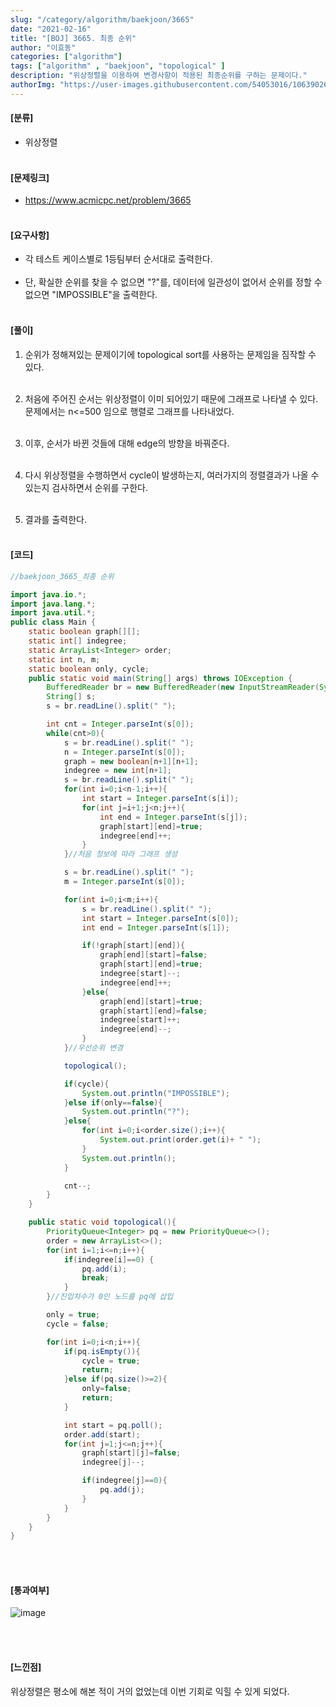 ```yaml
---
slug: "/category/algorithm/baekjoon/3665"
date: "2021-02-16"
title: "[BOJ] 3665. 최종 순위"
author: "이효동"
categories: ["algorithm"]
tags: ["algorithm" , "baekjoon", "topological" ]
description: "위상정렬을 이용하여 변경사항이 적용된 최종순위를 구하는 문제이다."
authorImg: "https://user-images.githubusercontent.com/54053016/106390261-d4693200-642a-11eb-8ac8-eb8203cf74b9.png"
---
```



#### [분류]
- 위상정렬
<br><br>

#### [문제링크]
- https://www.acmicpc.net/problem/3665
<br><br>


#### [요구사항]
- 각 테스트 케이스별로 1등팀부터 순서대로 출력한다.<br><br> 
- 단, 확실한 순위를 찾을 수 없으면 "?"를, 데이터에 일관성이 없어서 순위를 정할 수 없으면 "IMPOSSIBLE"을 출력한다.<br><br>

#### [풀이]

1. 순위가 정해져있는 문제이기에 topological sort를 사용하는 문제임을 짐작할 수 있다.<br><br>

2. 처음에 주어진 순서는 위상정렬이 이미 되어있기 때문에 그래프로 나타낼 수 있다. 문제에서는 n<=500 임으로 행렬로 그래프를 나타내었다.<br><br>

3. 이후, 순서가 바뀐 것들에 대해 edge의 방향을 바꿔준다.<br><br>

4. 다시 위상정렬을 수행하면서 cycle이 발생하는지, 여러가지의 정렬결과가 나올 수 있는지 검사하면서 순위를 구한다.<br><br>

5. 결과를 출력한다.<br><br>


#### [코드]
```java
//baekjoon_3665_최종 순위

import java.io.*;
import java.lang.*;
import java.util.*;
public class Main {
    static boolean graph[][];
    static int[] indegree;
    static ArrayList<Integer> order;
    static int n, m;
    static boolean only, cycle;
    public static void main(String[] args) throws IOException {
        BufferedReader br = new BufferedReader(new InputStreamReader(System.in));
        String[] s;
        s = br.readLine().split(" ");

        int cnt = Integer.parseInt(s[0]);
        while(cnt>0){
            s = br.readLine().split(" ");
            n = Integer.parseInt(s[0]);
            graph = new boolean[n+1][n+1];
            indegree = new int[n+1];
            s = br.readLine().split(" ");
            for(int i=0;i<n-1;i++){
                int start = Integer.parseInt(s[i]);
                for(int j=i+1;j<n;j++){
                    int end = Integer.parseInt(s[j]);
                    graph[start][end]=true;
                    indegree[end]++;
                }
            }//처음 정보에 따라 그래프 생성

            s = br.readLine().split(" ");
            m = Integer.parseInt(s[0]);

            for(int i=0;i<m;i++){
                s = br.readLine().split(" ");
                int start = Integer.parseInt(s[0]);
                int end = Integer.parseInt(s[1]);

                if(!graph[start][end]){
                    graph[end][start]=false;
                    graph[start][end]=true;
                    indegree[start]--;
                    indegree[end]++;
                }else{
                    graph[end][start]=true;
                    graph[start][end]=false;
                    indegree[start]++;
                    indegree[end]--;
                }
            }//우선순위 변경

            topological();

            if(cycle){
                System.out.println("IMPOSSIBLE");
            }else if(only==false){
                System.out.println("?");
            }else{
                for(int i=0;i<order.size();i++){
                    System.out.print(order.get(i)+ " ");
                }
                System.out.println();
            }

            cnt--;
        }
    }

    public static void topological(){
        PriorityQueue<Integer> pq = new PriorityQueue<>();
        order = new ArrayList<>();
        for(int i=1;i<=n;i++){
            if(indegree[i]==0) {
                pq.add(i);
                break;
            }
        }//진입차수가 0인 노드를 pq에 삽입

        only = true;
        cycle = false;

        for(int i=0;i<n;i++){
            if(pq.isEmpty()){
                cycle = true;
                return;
            }else if(pq.size()>=2){
                only=false;
                return;
            }

            int start = pq.poll();
            order.add(start);
            for(int j=1;j<=n;j++){
                graph[start][j]=false;
                indegree[j]--;

                if(indegree[j]==0){
                    pq.add(j);
                }
            }
        }
    }
}
```
<br><br>

#### [통과여부]
![image](https://user-images.githubusercontent.com/54053016/108020670-2f706b00-7060-11eb-83d7-83c98a253e9c.png)


<br><br>

#### [느낀점]
위상정렬은 평소에 해본 적이 거의 없었는데 이번 기회로 익힐 수 있게 되었다.